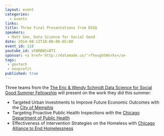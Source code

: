 ```yaml
---
layout: event
categories: 
  - events
links:
title: Three Final Presentations from DSSG
speakers: 
 - Matt Gee, Data Science for Social Good
date: 2014-08-12T18:00:00-05:00
event_id: 118
youtube_id: shBRBWSsBTI
sponsor: <a href='http://datamade.us/'>ThoughtWorks</a>
tags: 
 - govtech
 - nonprofit
published: true
---
```


Three teams from the [The Eric & Wendy Schmidt Data Science for Social Good Summer Fellowship](http://dssg.io/) will present on the work they did this summer:

* Targeted Urban Investments to Improve Future Economic Outcomes with the [City of Memphis](http://www.memphistn.gov/)
* Targeting Proactive Public Health Inspections with the [Chicago Department of Public Health](http://www.cityofchicago.org/city/en/depts/cdph.html)
* Effectiveness of Intervention Strategies on the Homeless with [Chicago Alliance to End Homelessness](http://www.thechicagoalliance.org/)
